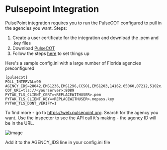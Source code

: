# Pulsepoint Integration
PulsePoint integration requires you to run the PulseCOT configured to pull in the agencies you want. Steps:
1) Create a user certificate for the integration and download the .pem and .key files
2) Download [PulseCOT](https://github.com/snstac/pulsecot)
3) Follow the steps [here](https://github.com/snstac/pulsecot/issues/7) to set things up

Here's a sample config.ini with a large number of Florida agencies preconfigured
```
[pulsecot]
POLL_INTERVAL=90
AGENCY_IDS=28042,EMS1236,EMS1296,CCSO1,EMS1203,14162,65060,07212,5102x,16072,17022,X4015
COT_URL=tls://<yourserver>:8089
PYTAK_TLS_CLIENT_CERT=<REPLACEWITHUSER>.pem
PYTAK_TLS_CLIENT_KEY=<REPLACEWITHUSER>.nopass.key
PYTAK_TLS_DONT_VERIFY=1
```

To find more - go to https://web.pulsepoint.org. Search for the agency you want. Use the inspector to see the API call it's making - the agency ID will be in the URL. 

![image](https://github.com/user-attachments/assets/d5f4048a-3233-4f71-a428-15535e01b75b)

Add it to the AGENCY_IDS line in your config.ini file
